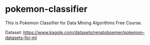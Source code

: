 # pokemon-classifier

This is Pokemon Classifier for Data Mining Algorithms Free Course.

Dataset: https://www.kaggle.com/datasets/renatoboemer/pokemon-datasets-for-ml
